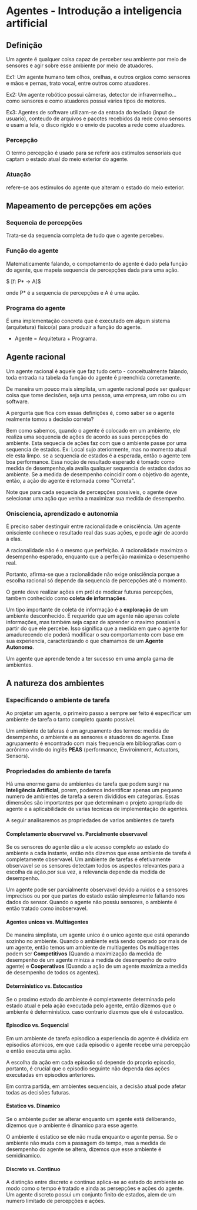 # Agentes - Introdução a inteligencia artificial

## Definição

Um agente é qualquer coisa capaz de perceber seu ambiente por meio de sensores e agir sobre esse ambiente por meio de atuadores.

Ex1: Um agente humano tem olhos, orelhas, e outros orgãos como sensores e mãos e pernas, trato vocal, entre outros como atuadores.

Ex2: Um agente robótico possui câmeras, detector de infravermelho... como sensores e como atuadores possui vários tipos de motores.

Ex3: Agentes de software utilizam-se da entrada do teclado (input de usuario), conteudo de arquivos e pacotes recebidos da rede como sensores e usam a tela, o disco rigido e o envio de pacotes a rede como atuadores.

### Percepção
O termo percepção é usado para se referir aos estimulos sensoriais que captam o estado atual do meio exterior do agente.

### Atuação
refere-se aos estimulos do agente que alteram o estado do meio exterior.

## Mapeamento de percepções em ações

### Sequencia de percepções
Trata-se da sequencia completa de tudo que o agente percebeu.

### Função do agente
Matematicamente falando, o compotamento do agente é dado pela função do agente, que mapeia sequencia de percepções dada para uma ação.

$ [f: P* -> A]$

onde P* é a sequencia de percepções e A é uma ação.

### Programa do agente
É uma implementação concreta que é executado em algum sistema (arquitetura) fisico(a) para produzir a função do agente.
- Agente = Arquitetura + Programa.

## Agente racional
Um agente racional é aquele que faz tudo certo - conceitualmente falando, toda entrada na tabela da função do agente é preenchida corretamente.

De maneira um pouco mais simplista, um agente racional pode ser qualquer coisa que tome decisões, seja uma pessoa, uma empresa, um robo ou um software.

A pergunta que fica com essas definições é, como saber se o agente realmente tomou a decisão correta?

Bem como sabemos, quando o agente é colocado em um ambiente, ele realiza uma sequencia de ações de acordo as suas percepções do ambiente. Esta sequecia de ações faz com que o ambiente passe por uma sequencia de estados.
Ex: Local sujo ateriormente, mas no momento atual ele esta limpo.
se a sequencia de estados é a esperada, então o agente tem boa performance.
Essa noção de resultado esperado é tomado como medida de desempenho,ela avalia qualquer sequencia de estados dados ao ambiente.
Se a medida de desempenho coincidir com o objetivo do agente, então, a ação do agente é retornada como "Correta".

Note que para cada sequecia de percepções possiveis, o agente deve selecionar uma ação que venha a maximizar sua medida de desempenho.

### Onisciencia, aprendizado e autonomia

É preciso saber destinguir entre racionalidade e onisciência. Um agente onisciente conhece o resultado real das suas açôes, e pode agir de acordo a elas.

A racionalidade não é o mesmo que perfeição. A racionalidade maximiza o desempenho esperado, enquanto que a perfeição maximiza o desempenho real.

Portanto, afirma-se que a racionalidade não exige onisciência porque a escolha racional só depende da sequencia de percepções até o momento.

O gente deve realizar ações em pról de modicar futuras percepções, tambem conhecido como **coleta de informações**.

Um tipo importante de coleta de informação é a **exploração** de um ambiente desconhecido. É requerido que um agente não apenas colete informações, mas também seja capaz de aprender o maximo possivel a partir do que ele percebe. Isso significa que a medida em que o agente for amadurecendo ele poderá
modificar o seu comportamento com base em sua experiencia, caracterizando o que chamamos de um **Agente Autonomo**.

Um agente que aprende tende a ter sucesso em uma ampla gama de ambientes.

## A natureza dos ambientes

### Especificando o ambiente de tarefa

Ao projetar um agente, o primeiro passo a sempre ser feito é especificar um ambiente de tarefa o tanto completo quanto possivel.

Um ambiente de taferas é um agrupamento dos termos: medida de desempenho, o ambiente e as sensores e atuadores do agente. Esse agrupamento é encontrado com mais frequencia em bibliografias com o acrônimo vindo do inglês **PEAS** (performance, Enviroinment, Actuators, Sensors).

### Propriedades do ambiente de tarefa

Há uma enorme gama de ambientes de tarefa que podem surgir na **Inteligência Artificial**, porem, podemos indentificar apenas um pequeno numero de ambientes de tarefa a serem divididos em categorias. Essas dimensões são importantes por que determinam o projeto apropriado do agente e a aplicabilidade de varias tecnicas de implementação de agentes.

A seguir analisaremos as propriedades de varios ambientes de tarefa

#### Completamente observavel vs. Parcialmente observavel

Se os sensores do agente dão a ele acesso completo ao estado do ambiente a cada instante, então nós dizemos que esse ambiente de tarefa é completamente observavel.
Um ambiente de tarefas é efetivamente observavel se os sensores detectam todos os aspectos relevantes para a escolha da ação.por sua vez, a relevancia depende da medida de desempenho.

Um agente pode ser parcialmente observavel devido a ruidos e a sensores imprecisos ou por que partes do estado estão simplesmente faltando nos dados do sensor.
Quando o agente não possiu sensores, o ambiente é então tratado como inobservavel.

####  Agentes unicos vs. Multiagentes

De maneira simplista, um agente unico é o unico agente que está operando sozinho no ambiente.
Quando o ambiente está sendo operado por mais de um agente, então temos um ambiente de multiagentes
Os multiagentes podem ser **Competitivos** (Quando a maximização da medida de desempenho de um agente miniza a medida de desempenho de outro agente) e **Cooperativos** (Quando a ação de um agente maximiza a medida de desempenho de todos os agentes).

#### Deterministico vs. Estocastico

Se o proximo estado do ambiente é completamente determinado pelo estado atual e pela ação executada pelo agente, então dizemos que o ambiente é deterministico. caso contrario dizemos que ele é estocastico.

#### Episodico vs. Sequencial

Em um ambiente de tarefa episodico a experiencia do agente é dividida em episodios atomicos, em que cada episodio o agente recebe uma percepção e então executa uma ação.

A escolha da ação em cada episodio só depende do proprio episodio, portanto, é crucial que o episodio seguinte não dependa das ações executadas em episodios anteriores.

Em contra partida, em ambientes sequenciais, a decisão atual pode afetar todas as decisões futuras.

#### Estatico vs. Dinamico

Se o ambiente puder se alterar enquanto um agente está deliberando, dizemos que o ambiente é dinamico para esse agente.

O ambiente é estatico se ele não muda enquanto o agente pensa.
Se o ambiente não muda com a passagem do tempo, mas a medida de desempenho do agente se altera, dizemos que esse ambiente é semidinamico.

#### Discreto vs. Continuo

A distinção entre discreto e continuo aplica-se ao estado do ambiente ao modo como o tempo é tratado e ainda as persepções e ações do agente.
Um agente discreto possui um conjunto finito de estados, alem de um numero limitado de percepções e ações.
